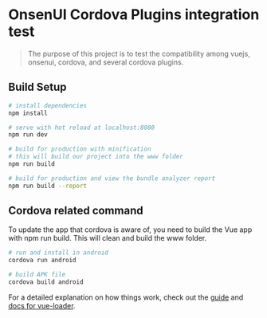 # OnsenUI Cordova Plugins integration test

> The purpose of this project is to test the compatibility among vuejs, onsenui, cordova, and several cordova plugins.

## Build Setup

``` bash
# install dependencies
npm install

# serve with hot reload at localhost:8080
npm run dev

# build for production with minification
# this will build our project into the www folder
npm run build

# build for production and view the bundle analyzer report
npm run build --report
```

## Cordova related command

To update the app that cordova is aware of, you need to build the Vue app with npm run build. This will clean and build the www folder.

``` bash
# run and install in android
cordova run android

# build APK file 
cordova build android
```

For a detailed explanation on how things work, check out the [guide](http://vuejs-templates.github.io/webpack/) and [docs for vue-loader](http://vuejs.github.io/vue-loader).
